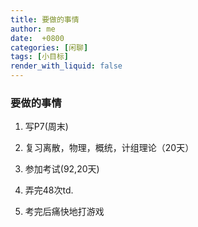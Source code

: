 ```yaml
---
title: 要做的事情
author: me
date:  +0800
categories: [闲聊]
tags: [小目标]
render_with_liquid: false
---
```


### 要做的事情

1. 写P7(周末)

2. 复习离散，物理，概统，计组理论（20天）
3. 参加考试(92,20天)
4. 弄完48次td.
5. 考完后痛快地打游戏

